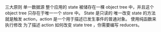 三大原则
单一数据源 整个应用的 state 被储存在一棵 object tree 中，并且这个 object tree 只存在于唯一一个 store 中。
State 是只读的 唯一改变 state 的方法就是触发 action，action 是一个用于描述已发生事件的普通对象。
使用纯函数来执行修改 为了描述 action 如何改变 state tree ，你需要编写 reducers。